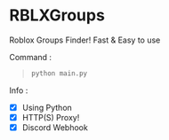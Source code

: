 # RBLXGroups

Roblox Groups Finder!
Fast & Easy to use

Command :
>```python
>python main.py
>```

Info :
- [X] Using Python
- [X] HTTP(S) Proxy!
- [X] Discord Webhook
